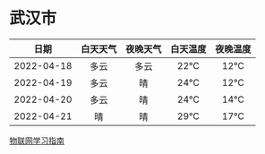 # 武汉市
|日期|白天天气|夜晚天气|白天温度|夜晚温度|
|:--:|:--:|:--:|:--:|:--:|
|2022-04-18|多云|多云|22℃|12℃|
|2022-04-19|多云|晴|24℃|12℃|
|2022-04-20|多云|晴|24℃|14℃|
|2022-04-21|晴|晴|29℃|17℃|
 
[物联网学习指南](http://doc.lziqi.top/IoT)
